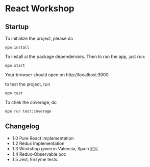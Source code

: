 # React Workshop

## Startup

To initialize the project, please do

```
npm install
```

To install al the package dependencies. Then to run the app, just run:

```
npm start
```

Your browser should open on http://localhost:3000

to test the project, run
```
npm test
```

To chek the coverage, do
```
npm run test:coverage
```

## Changelog

* 1.0 Pure React implementation
* 1.2 Redux Implementation
* 1.3 Workshop given in Valencia, Spain 🇪🇸
* 1.4 Redux-Observable poc
* 1.5 Jest, Enzyme tests.
